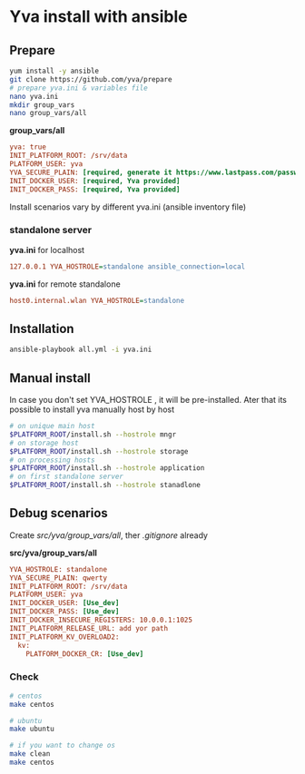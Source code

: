 # Yva install with ansible

## Prepare

```bash
yum install -y ansible
git clone https://github.com/yva/prepare
# prepare yva.ini & variables file 
nano yva.ini
mkdir group_vars
nano group_vars/all
```

**group_vars/all**

```ini
yva: true
INIT_PLATFORM_ROOT: /srv/data
PLATFORM_USER: yva
YVA_SECURE_PLAIN: [required, generate it https://www.lastpass.com/password-generator]
INIT_DOCKER_USER: [required, Yva provided]
INIT_DOCKER_PASS: [required, Yva provided]
```

Install scenarios vary by different yva.ini (ansible inventory file)

### standalone server

**yva.ini** for localhost

```ini
127.0.0.1 YVA_HOSTROLE=standalone ansible_connection=local
```

**yva.ini** for remote standalone

```ini
host0.internal.wlan YVA_HOSTROLE=standalone
```

## Installation

```bash
ansible-playbook all.yml -i yva.ini
```



## Manual install

In case you don't set YVA_HOSTROLE , it will be pre-installed. Ater that its possible to install yva manually host by host

```bash
# on unique main host
$PLATFORM_ROOT/install.sh --hostrole mngr
# on storage host
$PLATFORM_ROOT/install.sh --hostrole storage
# on processing hosts
$PLATFORM_ROOT/install.sh --hostrole application
# on first standalone server
$PLATFORM_ROOT/install.sh --hostrole stanadlone
```

## Debug scenarios

Create *src/yva/group_vars/all*, ther  *.gitignore*  already

**src/yva/group_vars/all**

```ini
YVA_HOSTROLE: standalone
YVA_SECURE_PLAIN: qwerty
INIT_PLATFORM_ROOT: /srv/data
PLATFORM_USER: yva
INIT_DOCKER_USER: [Use_dev]
INIT_DOCKER_PASS: [Use_dev]
INIT_DOCKER_INSECURE_REGISTERS: 10.0.0.1:1025
INIT_PLATFORM_RELEASE_URL: add yor path
INIT_PLATFORM_KV_OVERLOAD2:
  kv:
    PLATFORM_DOCKER_CR: [Use_dev]
```

### Check

```bash
# centos
make centos

# ubuntu
make ubuntu

# if you want to change os
make clean
make centos
```
